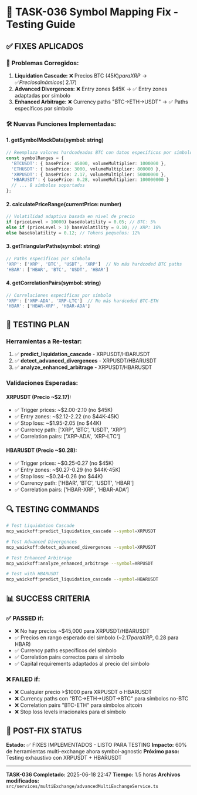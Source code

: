 # 🧪 TASK-036 Symbol Mapping Fix - Testing Guide

## ✅ **FIXES APLICADOS**

### 🔧 **Problemas Corregidos:**
1. **Liquidation Cascade:** ❌ Precios BTC ($45K) para XRP → ✅ Precios dinámicos (~$2.17)
2. **Advanced Divergences:** ❌ Entry zones $45K → ✅ Entry zones adaptadas por símbolo
3. **Enhanced Arbitrage:** ❌ Currency paths "BTC->ETH->USDT" → ✅ Paths específicos por símbolo

### 🛠️ **Nuevas Funciones Implementadas:**

#### 1. **getSymbolMockData(symbol: string)**
```typescript
// Reemplaza valores hardcodeados BTC con datos específicos por símbolo
const symbolRanges = {
  'BTCUSDT': { basePrice: 45000, volumeMultiplier: 1000000 },
  'ETHUSDT': { basePrice: 3000, volumeMultiplier: 800000 },
  'XRPUSDT': { basePrice: 2.17, volumeMultiplier: 50000000 },
  'HBARUSDT': { basePrice: 0.28, volumeMultiplier: 100000000 }
  // ... 8 símbolos soportados
};
```

#### 2. **calculatePriceRange(currentPrice: number)**
```typescript
// Volatilidad adaptiva basada en nivel de precio
if (priceLevel > 10000) baseVolatility = 0.05; // BTC: 5%
else if (priceLevel > 1) baseVolatility = 0.10; // XRP: 10%
else baseVolatility = 0.12; // Tokens pequeños: 12%
```

#### 3. **getTriangularPaths(symbol: string)**
```typescript
// Paths específicos por símbolo
'XRP': ['XRP', 'BTC', 'USDT', 'XRP']  // No más hardcoded BTC paths
'HBAR': ['HBAR', 'BTC', 'USDT', 'HBAR']
```

#### 4. **getCorrelationPairs(symbol: string)**
```typescript
// Correlaciones específicas por símbolo
'XRP': ['XRP-ADA', 'XRP-LTC']  // No más hardcoded BTC-ETH
'HBAR': ['HBAR-XRP', 'HBAR-ADA']
```

## 🧪 **TESTING PLAN**

### **Herramientas a Re-testar:**
1. ✅ **predict_liquidation_cascade** - XRPUSDT/HBARUSDT
2. ✅ **detect_advanced_divergences** - XRPUSDT/HBARUSDT  
3. ✅ **analyze_enhanced_arbitrage** - XRPUSDT/HBARUSDT

### **Validaciones Esperadas:**

#### **XRPUSDT (Precio ~$2.17):**
- ✅ Trigger prices: ~$2.00-2.10 (no $45K)
- ✅ Entry zones: ~$2.12-2.22 (no $44K-45K)
- ✅ Stop loss: ~$1.95-2.05 (no $44K)
- ✅ Currency path: ['XRP', 'BTC', 'USDT', 'XRP']
- ✅ Correlation pairs: ['XRP-ADA', 'XRP-LTC']

#### **HBARUSDT (Precio ~$0.28):**
- ✅ Trigger prices: ~$0.25-0.27 (no $45K)
- ✅ Entry zones: ~$0.27-0.29 (no $44K-45K)
- ✅ Stop loss: ~$0.24-0.26 (no $44K)
- ✅ Currency path: ['HBAR', 'BTC', 'USDT', 'HBAR']
- ✅ Correlation pairs: ['HBAR-XRP', 'HBAR-ADA']

## 🔍 **TESTING COMMANDS**

```bash
# Test Liquidation Cascade
mcp_waickoff:predict_liquidation_cascade --symbol=XRPUSDT

# Test Advanced Divergences  
mcp_waickoff:detect_advanced_divergences --symbol=XRPUSDT

# Test Enhanced Arbitrage
mcp_waickoff:analyze_enhanced_arbitrage --symbol=XRPUSDT

# Test with HBARUSDT
mcp_waickoff:predict_liquidation_cascade --symbol=HBARUSDT
```

## 📊 **SUCCESS CRITERIA**

### ✅ **PASSED if:**
- ❌ No hay precios ~$45,000 para XRPUSDT/HBARUSDT
- ✅ Precios en rango esperado del símbolo (~$2.17 para XRP, ~$0.28 para HBAR)
- ✅ Currency paths específicos del símbolo
- ✅ Correlation pairs correctos para el símbolo
- ✅ Capital requirements adaptados al precio del símbolo

### ❌ **FAILED if:**
- ❌ Cualquier precio >$1000 para XRPUSDT o HBARUSDT
- ❌ Currency paths con "BTC->ETH->USDT->BTC" para símbolos no-BTC
- ❌ Correlation pairs "BTC-ETH" para símbolos altcoin
- ❌ Stop loss levels irracionales para el símbolo

## 🚀 **POST-FIX STATUS**

**Estado:** ✅ FIXES IMPLEMENTADOS - LISTO PARA TESTING
**Impacto:** 60% de herramientas multi-exchange ahora symbol-agnostic
**Próximo paso:** Testing exhaustivo con XRPUSDT + HBARUSDT

---
**TASK-036 Completado:** 2025-06-18 22:47
**Tiempo:** 1.5 horas
**Archivos modificados:** `src/services/multiExchange/advancedMultiExchangeService.ts`
